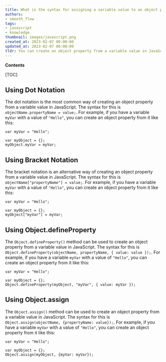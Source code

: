```yaml
---
title: What is the syntax for assigning a variable value to an object property in javascript?
authors:
- smooth_flow
tags:
- javascript
- knowledge
thumbnail: images/javascript.png
created_at: 2023-02-07 00:00:00
updated_at: 2023-02-07 00:00:00
tldr: You can create an object property from a variable value in JavaScript by using bracket notation and the variable name as the property key.
---
```


**Contents**

[TOC]

## Using Dot Notation

The dot notation is the most common way of creating an object property from a variable value in JavaScript. The syntax for this is `objectName.propertyName = value;`. For example, if you have a variable `myVar` with a value of `"Hello"`, you can create an object property from it like this:

```
var myVar = "Hello";

var myObject = {};
myObject.myVar = myVar;
```

## Using Bracket Notation

The bracket notation is an alternative way of creating an object property from a variable value in JavaScript. The syntax for this is `objectName["propertyName"] = value;`. For example, if you have a variable `myVar` with a value of `"Hello"`, you can create an object property from it like this:

```
var myVar = "Hello";

var myObject = {};
myObject["myVar"] = myVar;
```

## Using Object.defineProperty

The `Object.defineProperty()` method can be used to create an object property from a variable value in JavaScript. The syntax for this is `Object.defineProperty(objectName, propertyName, { value: value });`. For example, if you have a variable `myVar` with a value of `"Hello"`, you can create an object property from it like this:

```
var myVar = "Hello";

var myObject = {};
Object.defineProperty(myObject, "myVar", { value: myVar });
```

## Using Object.assign

The `Object.assign()` method can be used to create an object property from a variable value in JavaScript. The syntax for this is `Object.assign(objectName, {propertyName: value});`. For example, if you have a variable `myVar` with a value of `"Hello"`, you can create an object property from it like this:

```
var myVar = "Hello";

var myObject = {};
Object.assign(myObject, {myVar: myVar});
```
